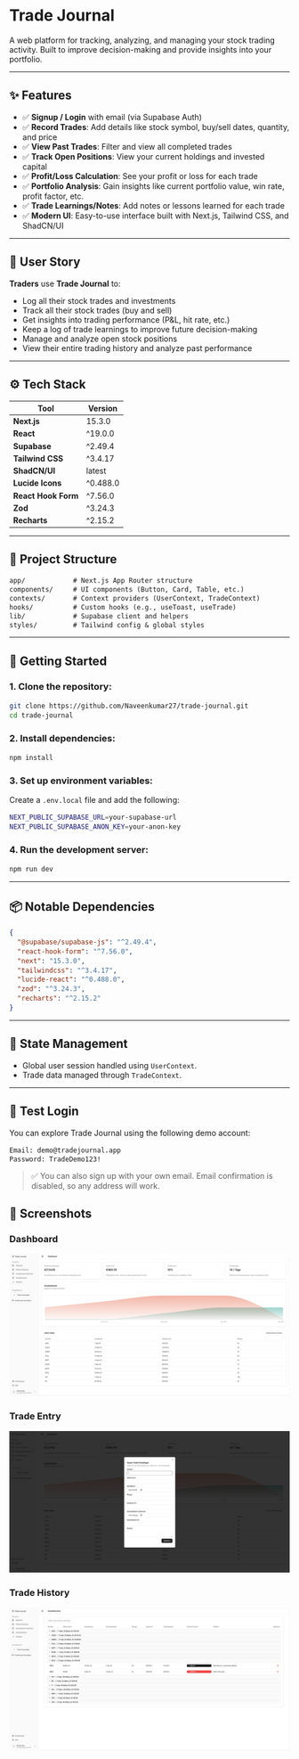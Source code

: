 
# Trade Journal

A web platform for tracking, analyzing, and managing your stock trading activity. Built to improve decision-making and provide insights into your portfolio.

---

## ✨ Features

- ✅ **Signup / Login** with email (via Supabase Auth)
- ✅ **Record Trades**: Add details like stock symbol, buy/sell dates, quantity, and price
- ✅ **View Past Trades**: Filter and view all completed trades
- ✅ **Track Open Positions**: View your current holdings and invested capital
- ✅ **Profit/Loss Calculation**: See your profit or loss for each trade
- ✅ **Portfolio Analysis**: Gain insights like current portfolio value, win rate, profit factor, etc.
- ✅ **Trade Learnings/Notes**: Add notes or lessons learned for each trade
- ✅ **Modern UI**: Easy-to-use interface built with Next.js, Tailwind CSS, and ShadCN/UI

---

## 👥 User Story

**Traders** use **Trade Journal** to:
- Log all their stock trades and investments
- Track all their stock trades (buy and sell)
- Get insights into trading performance (P&L, hit rate, etc.)
- Keep a log of trade learnings to improve future decision-making
- Manage and analyze open stock positions
- View their entire trading history and analyze past performance

---

## ⚙️ Tech Stack

| Tool                  | Version    |
|-----------------------|------------|
| **Next.js**           | 15.3.0     |
| **React**             | ^19.0.0    |
| **Supabase**          | ^2.49.4    |
| **Tailwind CSS**      | ^3.4.17    |
| **ShadCN/UI**         | latest     |
| **Lucide Icons**      | ^0.488.0   |
| **React Hook Form**   | ^7.56.0    |
| **Zod**               | ^3.24.3    |
| **Recharts**          | ^2.15.2    |

---

## 🧱 Project Structure

```
app/            # Next.js App Router structure
components/     # UI components (Button, Card, Table, etc.)
contexts/       # Context providers (UserContext, TradeContext)
hooks/          # Custom hooks (e.g., useToast, useTrade)
lib/            # Supabase client and helpers
styles/         # Tailwind config & global styles
```

---

## 🚀 Getting Started

### 1. Clone the repository:

```bash
git clone https://github.com/Naveenkumar27/trade-journal.git
cd trade-journal
```

### 2. Install dependencies:

```bash
npm install
```

### 3. Set up environment variables:

Create a `.env.local` file and add the following:

```bash
NEXT_PUBLIC_SUPABASE_URL=your-supabase-url
NEXT_PUBLIC_SUPABASE_ANON_KEY=your-anon-key
```

### 4. Run the development server:

```bash
npm run dev
```

---

## 📦 Notable Dependencies

```json
{
  "@supabase/supabase-js": "^2.49.4",
  "react-hook-form": "^7.56.0",
  "next": "15.3.0",
  "tailwindcss": "^3.4.17",
  "lucide-react": "^0.488.0",
  "zod": "^3.24.3",
  "recharts": "^2.15.2"
}
```

---

## 🧠 State Management

- Global user session handled using `UserContext`.
- Trade data managed through `TradeContext`.

---

## 🧪 Test Login

You can explore Trade Journal using the following demo account:

```
Email: demo@tradejournal.app
Password: TradeDemo123!
```
> ✅ You can also sign up with your own email. Email confirmation is disabled, so any address will work.


## 📸 Screenshots

### Dashboard
![Dashboard Screenshot](/public/screenshots/Dashboard.png)

### Trade Entry
![Trade Entry Screenshot](/public/screenshots/Trade-entry-page.png)

### Trade History
![Trade History Screenshot](/public/screenshots/Trade-history.png)
